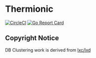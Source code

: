 # Thermionic

[![CircleCI](https://circleci.com/gh/spoke-d/thermionic.svg?style=svg)](https://circleci.com/gh/spoke-d/thermionic)
[![Go Report Card](https://goreportcard.com/badge/github.com/spoke-d/thermionic)](https://goreportcard.com/report/github.com/spoke-d/thermionic)

## Copyright Notice

DB Clustering work is derived from [lxc/lxd](https://github.com/lxc/lxd)
